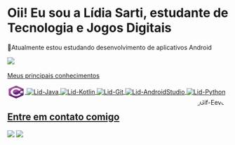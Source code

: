 <div>
  <h1>Oii! Eu sou a Lídia Sarti, estudante de Tecnologia e Jogos Digitais</h1>
  <p>🍭Atualmente estou estudando desenvolvimento de aplicativos Android</p>
</div>
<divaling = "top">
  <a href = "https://github.com/LidSarti">
      <img height="150em" src="https://github-readme-stats.vercel.app/api/top-langs/?username=LidSarti&layout=compact&langs_count=7&theme=swift"/>
  <div>
    <p>Meus principais conhecimentos</p>
    <img align="center" alt="Lid-Csharp" height="30" width="40" src="https://raw.githubusercontent.com/devicons/devicon/master/icons/csharp/csharp-original.svg"/>
    <img align="center" alt ="Lid-Java" heigt="30" width="40" src="https://cdn.jsdelivr.net/gh/devicons/devicon/icons/java/java-original.svg"/>
    <img align="center" alt="Lid-Kotlin" height="30" width="40" src="https://cdn.jsdelivr.net/gh/devicons/devicon/icons/kotlin/kotlin-original.svg"/> 
    <img align="center" alt="Lid-Git" heigt="30" width="40" src="https://cdn.jsdelivr.net/gh/devicons/devicon/icons/git/git-original-wordmark.svg"/>
    <img align="center" alt="Lid-AndroidStudio" height="30" width="40" src="https://cdn.jsdelivr.net/gh/devicons/devicon/icons/androidstudio/androidstudio-original.svg"/>
    <img align="center" alt="Lid-Python" height="30" width="40" src="https://cdn.jsdelivr.net/gh/devicons/devicon/icons/python/python-original.svg" />
    <img align="right" alt="Gif-Eevee" height="180" style="border-radius:50px;" src="https://issfra-cdn.nonocdn.com/download/file/fra/nonolive-fra/nnphotos/16626624/donaldev-16626624-121"/>
   </div>
</div>
<div>
  <h2>Entre em contato comigo</h2>
  <a href = "mailto:lid.sarti@gmail.com"><img src="https://img.shields.io/badge/Gmail-D14836?style=for-the-badge&logo=gmail&logoColor=white"></a>
  <a href = "https://www.linkedin.com/in/lídia-sarti-04257121a/"><img src = "https://img.shields.io/badge/LinkedIn-0077B5?style=for-the-badge&logo=linkedin&logoColor=white"></a>
